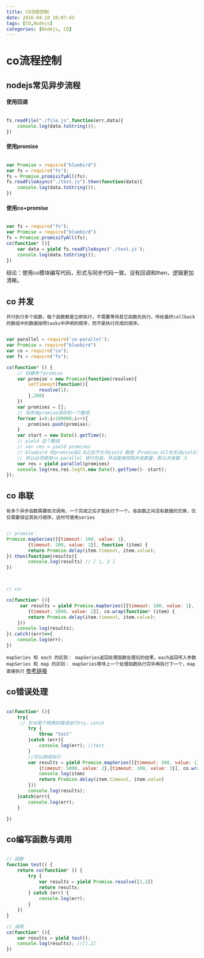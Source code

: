 ```yaml
---
title: CO流程控制
date: 2016-04-10 16:07:43
tags: [CO,Nodejs]
categories: [Nodejs, CO]
---
```


# co流程控制

## nodejs常见异步流程

#### 使用回调

``` javascript

fs.readFile("./file.js",function(err,data){
    console.log(data.toString());
})

```

#### 使用promise

``` javascript

var Promise = require("bluebird")
var fs = require("fs");
fs = Promise.promisifyAll(fs);
fs.readFileAsync("./test.js").then(function(data){
    console.log(data.toString());
})

```

#### 使用co+promise

``` javascript

var fs = require("fs");
var Promise = require("bluebird")
fs = Promise.promisifyAll(fs);
co(function* (){
    var data = yield fs.readFileAsync('./test.js');
    console.log(data.toString());
})

```



结论：使用co模块编写代码，形式与同步代码一致，没有回调和then，逻辑更加清晰。

<!-- more -->

## co 并发

`并行执行多个函数，每个函数都是立即执行，不需要等待其它函数先执行。传给最终callback的数组中的数据按照tasks中声明的顺序，而不是执行完成的顺序。 `

``` javascript

var parallel = require('co-parallel');
var Promise = require("bluebird")
var co = require("co");
var fs = require("fs");

co(function* () {
	// 创建多个promise
    var promise = new Promise(function(resolve){
        setTimeout(function(){
            resolve(1);
        },200)
    })
    var promises = [];
    // 将所有promise保存到一个数组
    for(var i=0;i<100000;i++){
        promises.push(promise);
    }
    var start = new Date().getTime();
    // yield 这个数组
    // var res = yield promises
    // bluebird 的promise自2.0之后不允许yield 数组（Promise.all也无法yield），相关链接https://github.com/petkaantonov/bluebird/pull/237 
    // 所以必须使用co-parallel 进行包装，并且能够控制并发数量，默认并发数：5
    var res = yield parallel(promises)
    console.log(res,res.legth,new Date().getTime()- start);
});


```


## co 串联

`有多个异步函数需要依次调用，一个完成之后才能执行下一个。各函数之间没有数据的交换，仅仅需要保证其执行顺序。这时可使用series`

``` javascript

// promise：
Promise.mapSeries([{timeout: 100, value: 1},
        {timeout: 200, value: 2}], function (item) {
        return Promise.delay(item.timeout, item.value);
}).then(function(results){
		console.log(results) // [ 1, 2 ]
})



// co:

co(function* (){
     var results = yield Promise.mapSeries([{timeout: 100, value: 1},
        {timeout: 5000, value: 2}], co.wrap(function* (item) {
        return Promise.delay(item.timeout, item.value);
    }))
    console.log(results);
}).catch((err)=>{
    console.log(err);
})


```

`mapSeries 和 each 的区别： mapSeries返回处理函数处理后的结果，each返回传入参数`
`mapSeries 和 map 的区别： mapSeries等待上一个处理函数执行完毕再执行下一个，map直接执行`
[参考链接](http://bluebirdjs.com/docs/api/promise.mapseries.html)




## co错误处理

``` javascript

co(function* (){
    try{
     // 针对某个特殊的错误进行try，catch
        try {
            throw "test"
        }catch (err){
            console.log(err); //test
        }
        //可以继续执行
        var results = yield Promise.mapSeries([{timeout: 500, value: 1},
            {timeout: 5000, value: 2},{timeout: 100, value: 3}], co.wrap(function* (item) {
            console.log(item)
            return Promise.delay(item.timeout, item.value)
        }))
        console.log(results);
    }catch(err){
        console.log(err);
    }

})

```



## co编写函数与调用

``` javascript

// 函数
function test() {
    return co(function* () {
        try {
            var results = yield Promise.resolve([1,2])
            return results;
        } catch (err) {
            console.log(err);
        }
    })
}

// 调用
co(function* (){
    var results = yield test();
    console.log(results); //[1,2]
})

```



